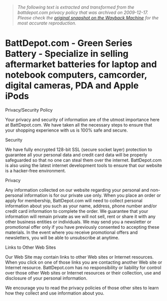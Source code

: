 > *The following text is extracted and transformed from the battdepot.com privacy policy that was archived on 2009-12-17. Please check the [original snapshot on the Wayback Machine](https://web.archive.org/web/20091217002439id_/http%3A//www.battdepot.com/privacy.aspx) for the most accurate reproduction.*

# BattDepot.com - Green Series Battery - Specialize in selling aftermarket batteries for laptop and notebook computers, camcorder, digital cameras, PDA and Apple iPods

Privacy/Security Policy

Your privacy and security of information are of the utmost importance here at BattDepot.com. We have taken all the necessary steps to ensure that your shopping experience with us is 100% safe and secure.

Security

We have fully encrypted 128-bit SSL (secure socket layer) protection to guarantee all your personal data and credit card data will be properly safeguarded so that no one can steal them over the internet. BattDepot.com is also using the latest internet development tools to ensure that our website is a hacker-free environment.

Privacy

Any information collected on our website regarding your personal and non-personal information is for our private use only. When you place an order or apply for membership, BattDepot.com will need to collect personal information about you such as your name, address, phone number and/or credit card information to complete the order. We guarantee that your information will remain private as we will not sell, rent or share it with any other business entities or individuals. We may send you a newsletter or promotional offer only if you have previously consented to accepting these materials. In the event where you receive promotional offers and newsletters, you will be able to unsubscribe at anytime. 

Links to Other Web Sites

Our Web Site may contain links to other Web sites or Internet resources. When you click on one of those links you are contacting another Web site or Internet resource. BattDepot.com has no responsibility or liability for control over those other Web sites or Internet resources or their collection, use and disclosure of your personal information. 

We encourage you to read the privacy policies of those other sites to learn how they collect and use information about you.

  

